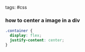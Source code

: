 tags: #css

### how to center a image  in a div
```css
.container {
  display: flex;
  justify-content: center;
}
```